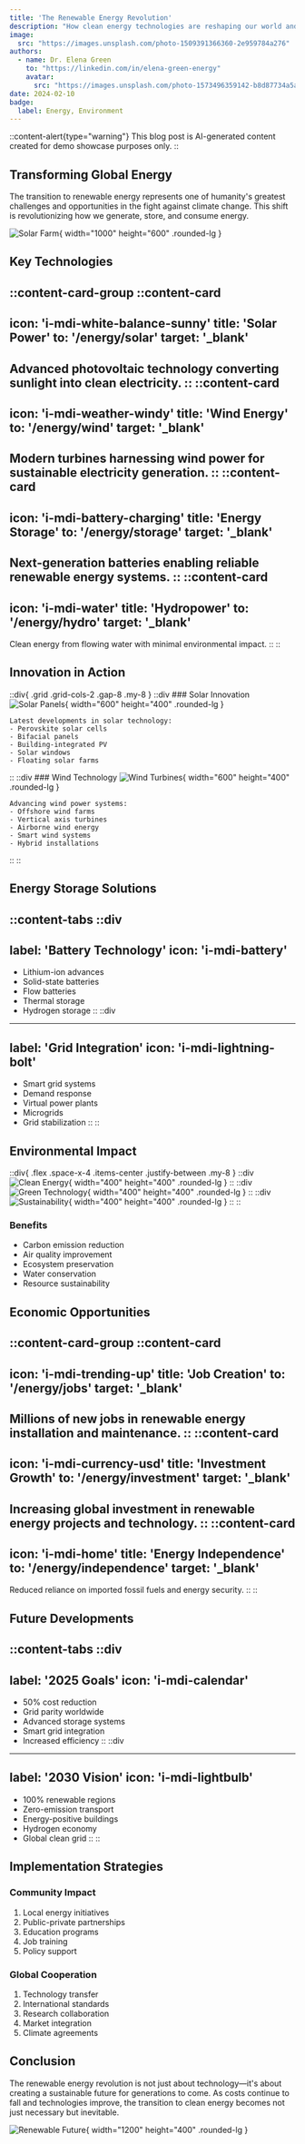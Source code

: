 ```yaml
---
title: 'The Renewable Energy Revolution'
description: "How clean energy technologies are reshaping our world and fighting climate change"
image:
  src: "https://images.unsplash.com/photo-1509391366360-2e959784a276"
authors:
  - name: Dr. Elena Green
    to: "https://linkedin.com/in/elena-green-energy"
    avatar:
      src: "https://images.unsplash.com/photo-1573496359142-b8d87734a5a2?w=128&h=128&fit=crop"
date: 2024-02-10
badge:
  label: Energy, Environment
---
```


::content-alert{type="warning"}
This blog post is AI-generated content created for demo showcase purposes only.
::

## Transforming Global Energy

The transition to renewable energy represents one of humanity's greatest challenges and opportunities in the fight against climate change. This shift is revolutionizing how we generate, store, and consume energy.

![Solar Farm](https://images.unsplash.com/photo-1509391366360-2e959784a276?w=1000&h=600){ width="1000" height="600" .rounded-lg }

## Key Technologies

::content-card-group
  ::content-card
  ---
  icon: 'i-mdi-white-balance-sunny'
  title: 'Solar Power'
  to: '/energy/solar'
  target: '_blank'
  ---
  Advanced photovoltaic technology converting sunlight into clean electricity.
  ::
  ::content-card
  ---
  icon: 'i-mdi-weather-windy'
  title: 'Wind Energy'
  to: '/energy/wind'
  target: '_blank'
  ---
  Modern turbines harnessing wind power for sustainable electricity generation.
  ::
  ::content-card
  ---
  icon: 'i-mdi-battery-charging'
  title: 'Energy Storage'
  to: '/energy/storage'
  target: '_blank'
  ---
  Next-generation batteries enabling reliable renewable energy systems.
  ::
  ::content-card
  ---
  icon: 'i-mdi-water'
  title: 'Hydropower'
  to: '/energy/hydro'
  target: '_blank'
  ---
  Clean energy from flowing water with minimal environmental impact.
  ::
::

## Innovation in Action

::div{ .grid .grid-cols-2 .gap-8 .my-8 }
  ::div
    ### Solar Innovation
    ![Solar Panels](https://images.unsplash.com/photo-1509391366360-2e959784a276?w=600&h=400){ width="600" height="400" .rounded-lg }
    
    Latest developments in solar technology:
    - Perovskite solar cells
    - Bifacial panels
    - Building-integrated PV
    - Solar windows
    - Floating solar farms
  ::
  ::div
    ### Wind Technology
    ![Wind Turbines](https://images.unsplash.com/photo-1466611653911-95081537e5b7?w=600&h=400){ width="600" height="400" .rounded-lg }
    
    Advancing wind power systems:
    - Offshore wind farms
    - Vertical axis turbines
    - Airborne wind energy
    - Smart wind systems
    - Hybrid installations
  ::
::

## Energy Storage Solutions

::content-tabs
  ::div
  ---
  label: 'Battery Technology'
  icon: 'i-mdi-battery'
  ---
  - Lithium-ion advances
  - Solid-state batteries
  - Flow batteries
  - Thermal storage
  - Hydrogen storage
  ::
  ::div
  ---
  label: 'Grid Integration'
  icon: 'i-mdi-lightning-bolt'
  ---
  - Smart grid systems
  - Demand response
  - Virtual power plants
  - Microgrids
  - Grid stabilization
  ::
::

## Environmental Impact

::div{ .flex .space-x-4 .items-center .justify-between .my-8 }
  ::div
    ![Clean Energy](https://images.unsplash.com/photo-1473341304170-971dccb5ac1e?w=400&h=400){ width="400" height="400" .rounded-lg }
  ::
  ::div
    ![Green Technology](https://images.unsplash.com/photo-1497435334941-8c899ee9e8e9?w=400&h=400){ width="400" height="400" .rounded-lg }
  ::
  ::div
    ![Sustainability](https://images.unsplash.com/photo-1473341304170-971dccb5ac1e?w=400&h=400){ width="400" height="400" .rounded-lg }
  ::
::

### Benefits
- Carbon emission reduction
- Air quality improvement
- Ecosystem preservation
- Water conservation
- Resource sustainability

## Economic Opportunities

::content-card-group
  ::content-card
  ---
  icon: 'i-mdi-trending-up'
  title: 'Job Creation'
  to: '/energy/jobs'
  target: '_blank'
  ---
  Millions of new jobs in renewable energy installation and maintenance.
  ::
  ::content-card
  ---
  icon: 'i-mdi-currency-usd'
  title: 'Investment Growth'
  to: '/energy/investment'
  target: '_blank'
  ---
  Increasing global investment in renewable energy projects and technology.
  ::
  ::content-card
  ---
  icon: 'i-mdi-home'
  title: 'Energy Independence'
  to: '/energy/independence'
  target: '_blank'
  ---
  Reduced reliance on imported fossil fuels and energy security.
  ::
::

## Future Developments

::content-tabs
  ::div
  ---
  label: '2025 Goals'
  icon: 'i-mdi-calendar'
  ---
  - 50% cost reduction
  - Grid parity worldwide
  - Advanced storage systems
  - Smart grid integration
  - Increased efficiency
  ::
  ::div
  ---
  label: '2030 Vision'
  icon: 'i-mdi-lightbulb'
  ---
  - 100% renewable regions
  - Zero-emission transport
  - Energy-positive buildings
  - Hydrogen economy
  - Global clean grid
  ::
::

## Implementation Strategies

### Community Impact
1. Local energy initiatives
2. Public-private partnerships
3. Education programs
4. Job training
5. Policy support

### Global Cooperation
1. Technology transfer
2. International standards
3. Research collaboration
4. Market integration
5. Climate agreements

## Conclusion

The renewable energy revolution is not just about technology—it's about creating a sustainable future for generations to come. As costs continue to fall and technologies improve, the transition to clean energy becomes not just necessary but inevitable.

![Renewable Future](https://images.unsplash.com/photo-1509391366360-2e959784a276?w=1200&h=400){ width="1200" height="400" .rounded-lg } 